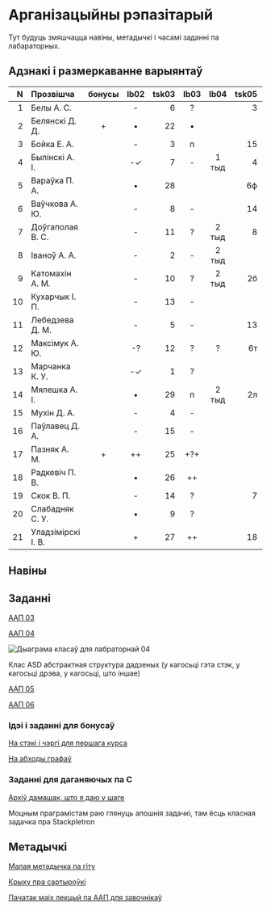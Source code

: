 # Арганізацыйны рэпазітарый

Тут будуць змяшчацца навіны, метадычкі і часамі заданні па лабараторных.

## Адзнакі і размеркаванне варыянтаў


|N  |Прозвішча         |бонусы|lb02|tsk03|lb03|lb04 |tsk05|lb05|lb06|lb07|
|--:|:-----------------|:----:|:--:|----:|:--:|:---:|----:|:--:|:--:|:--:|
|  1|Белы А. С.        |      |-   | 6   |?   |     |3    |    |    |    |
|  2|Белянскі Д. Д.    |+     |•   |22   |•   |     |     |    |    |    |
|  3|Бойка Е. А.       |      |-   | 3   |п   |     |15   |?   |    |    |
|  4|Былінскі А. І.    |      |-✓  | 7   |-   |1 тыд|4    |•   |    |•   |
|  5|Вараўка П. А.     |      |•   |28   |    |     |6ф   |    |    |    |
|  6|Ваўчкова А. Ю.    |      |-   | 8   |-   |     |14   |?   |    |    |
|  7|Доўгаполая В. С.  |      |-   |11   |?   |2 тыд|8    |    |    |    |
|  8|Іваноў А. А.      |      |-   | 2   |-   |2 тыд|     |    |    |    |
|  9|Катомахін А. М.   |      |-   |10   |?   |2 тыд|2б   |?   |    |    |
| 10|Кухарчык І. П.    |      |-   |13   |-   |     |     |    |    |    |
| 11|Лебедзева Д. М.   |      |-   | 5   |-   |     |13   |    |    |    |
| 12|Максімук А. Ю.    |      |-?  |12   |?   |?    |6т   |    |    |    |
| 13|Марчанка К. У.    |      |-✓  | 1   |?   |     |     |-   |    |    |
| 14|Мялешка А. І.     |      |•   |29   |п   |2 тыд|2л   |?   |    |    |
| 15|Мухін Д. А.       |      |-   | 4   |-   |     |     |    |    |    |
| 16|Паўлавец Д. А.    |      |-   |15   |-   |     |     |    |    |    |
| 17|Пазняк А. М.      |+     |++  |25   |+?+ |     |     |    |    |    |
| 18|Радкевіч П. В.    |      |•   |26   |++  |     |     |    |    |•   |
| 19|Скок В. П.        |      |-   |14   |?   |     |7    |    |    |    |
| 20|Слабадняк С. У.   |      |•   | 9   |?   |     |     |    |    |    |
| 21|Уладзімірскі І. В.|      |+   |27   |++  |     |18   |    |    |    |


## Навіны

## Заданні

[ААП 03](https://github.com/BSU2013gr04Lego/Workflow/releases/download/task03/OOPlb03.pdf)

[ААП 04](https://github.com/BSU2013gr04Lego/Workflow/releases/download/OOP04/OOPlb04.pdf)

![Дыаграма класаў для лабраторнай 04](https://raw.githubusercontent.com/BSU2013gr04Lego/Workflow/master/pimplNVI.png)

Клас ASD абстрактная структура дадзеных (у кагосьці гэта стэк, у кагосьці дрэва, у кагосьці, што іншае)

[ААП 05](https://github.com/BSU2013gr04Lego/Workflow/releases/download/polimorphism/Polimorfizm.pdf)

[ААП 06](https://github.com/BSU2013gr04Lego/Workflow/releases/download/templates/OOPlb06.pdf)

### Ідэі і заданні для бонусаў

[На стэкі і чэргі для першага курса](https://github.com/BSU2013gr04Lego/Workflow/releases/download/%D0%B1%D0%BE%D0%BD%D1%83%D1%81%D1%8B/StekiCxerhi.pdf)

[На абходы графаў](https://github.com/BSU2013gr04Lego/Workflow/releases/download/%D0%B1%D0%BE%D0%BD%D1%83%D1%81%D1%8B/Obvhody1grup.pdf)

### Заданні для даганяючых па С

[Архіў дамашак, што я даю у шаге](https://github.com/BSU2013gr04Lego/Workflow/releases/download/forNewbie/dzArchive.7z)

Моцным праграмістам раю глянуць апошнія задачкі, там ёсць класная задачка пра Stackpletron

## Метадычкі
[Малая метадычка па гіту](https://github.com/BSU2013gr4Lego/Example/releases/download/gitPdf/AboutGit.pdf)

[Крыху пра сартыроўкі](https://github.com/BSU2013gr04Lego/Workflow/releases/download/%D0%B1%D0%BE%D0%BD%D1%83%D1%81%D1%8B/KSR_SortMasEd1.pdf)

[Пачатак маіх лекцый па ААП для завочнікаў](https://github.com/BSU2013gr04Lego/Workflow/releases/download/forNewbie/LekciiAAP1.pdf)
